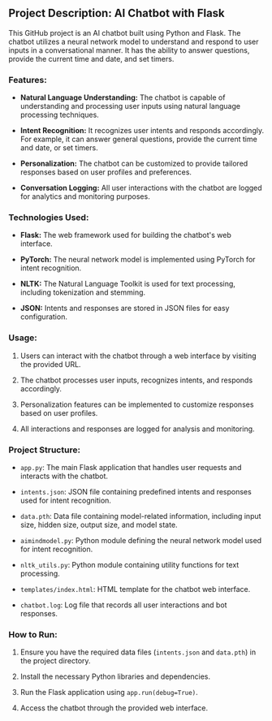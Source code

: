 ## Project Description: AI Chatbot with Flask

This GitHub project is an AI chatbot built using Python and Flask. The chatbot utilizes a neural network model to understand and respond to user inputs in a conversational manner. It has the ability to answer questions, provide the current time and date, and set timers.

### Features:

- **Natural Language Understanding:** The chatbot is capable of understanding and processing user inputs using natural language processing techniques.

- **Intent Recognition:** It recognizes user intents and responds accordingly. For example, it can answer general questions, provide the current time and date, or set timers.

- **Personalization:** The chatbot can be customized to provide tailored responses based on user profiles and preferences.

- **Conversation Logging:** All user interactions with the chatbot are logged for analytics and monitoring purposes.

### Technologies Used:

- **Flask:** The web framework used for building the chatbot's web interface.

- **PyTorch:** The neural network model is implemented using PyTorch for intent recognition.

- **NLTK:** The Natural Language Toolkit is used for text processing, including tokenization and stemming.

- **JSON:** Intents and responses are stored in JSON files for easy configuration.

### Usage:

1. Users can interact with the chatbot through a web interface by visiting the provided URL.

2. The chatbot processes user inputs, recognizes intents, and responds accordingly.

3. Personalization features can be implemented to customize responses based on user profiles.

4. All interactions and responses are logged for analysis and monitoring.

### Project Structure:

- `app.py`: The main Flask application that handles user requests and interacts with the chatbot.

- `intents.json`: JSON file containing predefined intents and responses used for intent recognition.

- `data.pth`: Data file containing model-related information, including input size, hidden size, output size, and model state.

- `aimindmodel.py`: Python module defining the neural network model used for intent recognition.

- `nltk_utils.py`: Python module containing utility functions for text processing.

- `templates/index.html`: HTML template for the chatbot web interface.

- `chatbot.log`: Log file that records all user interactions and bot responses.

### How to Run:

1. Ensure you have the required data files (`intents.json` and `data.pth`) in the project directory.

2. Install the necessary Python libraries and dependencies.

3. Run the Flask application using `app.run(debug=True)`.

4. Access the chatbot through the provided web interface.

